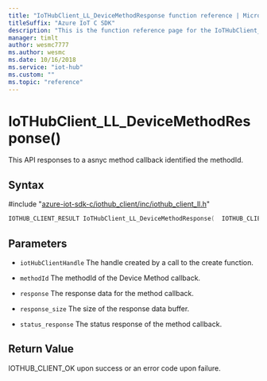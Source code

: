 ```yaml
---                             
title: "IoTHubClient_LL_DeviceMethodResponse function reference | Microsoft Docs" 
titleSuffix: "Azure IoT C SDK"            
description: "This is the function reference page for the IoTHubClient_LL_DeviceMethodResponse() function in the Azure IoT C SDK. This SDK is used with Azure IoT Hub and Azure IoT Hub Device Provisioning Service"            
manager: timlt                 
author: wesmc7777              
ms.author: wesmc               
ms.date: 10/16/2018                    
ms.service: "iot-hub"             
ms.custom: ""                
ms.topic: "reference"        
---                            
```


# IoTHubClient_LL_DeviceMethodResponse()

This API responses to a asnyc method callback identified the methodId.

## Syntax

\#include "[azure-iot-sdk-c/iothub_client/inc/iothub_client_ll.h](../iothub-client-ll-h.md)"  
```C
IOTHUB_CLIENT_RESULT IoTHubClient_LL_DeviceMethodResponse(  IOTHUB_CLIENT_LL_HANDLE  C2);
```

## Parameters
* `iotHubClientHandle` The handle created by a call to the create function. 

* `methodId` The methodId of the Device Method callback. 

* `response` The response data for the method callback. 

* `response_size` The size of the response data buffer. 

* `status_response` The status response of the method callback.

## Return Value
IOTHUB_CLIENT_OK upon success or an error code upon failure.

